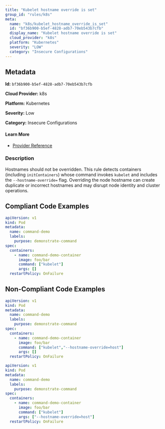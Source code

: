```yaml
---
title: "Kubelet hostname override is set"
group_id: "rules/k8s"
meta:
  name: "k8s/kubelet_hostname_override_is_set"
  id: "bf36b900-b5ef-4828-adb7-70eb543b7cfb"
  display_name: "Kubelet hostname override is set"
  cloud_provider: "k8s"
  platform: "Kubernetes"
  severity: "LOW"
  category: "Insecure Configurations"
---
```

## Metadata

**Id:** `bf36b900-b5ef-4828-adb7-70eb543b7cfb`

**Cloud Provider:** k8s

**Platform:** Kubernetes

**Severity:** Low

**Category:** Insecure Configurations

#### Learn More

 - [Provider Reference](https://kubernetes.io/docs/reference/command-line-tools-reference/kubelet/)

### Description

 Hostnames should not be overridden.
This rule detects containers (including `initContainers`) whose command invokes `kubelet` and includes the `--hostname-override=` flag.
Overriding the node hostname can create duplicate or incorrect hostnames and may disrupt node identity and cluster operations.


## Compliant Code Examples
```yaml
apiVersion: v1
kind: Pod
metadata:
  name: command-demo
  labels:
    purpose: demonstrate-command
spec:
  containers:
    - name: command-demo-container
      image: foo/bar
      command: ["kubelet"]
      args: []
  restartPolicy: OnFailure

```
## Non-Compliant Code Examples
```yaml
apiVersion: v1
kind: Pod
metadata:
  name: command-demo
  labels:
    purpose: demonstrate-command
spec:
  containers:
    - name: command-demo-container
      image: foo/bar
      command: ["kubelet","--hostname-override=host"]
      args: []
  restartPolicy: OnFailure

```

```yaml
apiVersion: v1
kind: Pod
metadata:
  name: command-demo
  labels:
    purpose: demonstrate-command
spec:
  containers:
    - name: command-demo-container
      image: foo/bar
      command: ["kubelet"]
      args: ["--hostname-override=host"]
  restartPolicy: OnFailure

```